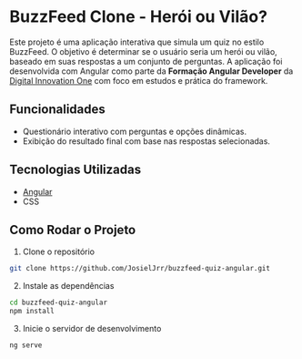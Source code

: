 # BuzzFeed Clone - Herói ou Vilão?

Este projeto é uma aplicação interativa que simula um quiz no estilo BuzzFeed. O objetivo é determinar se o usuário seria um herói ou vilão, baseado em suas respostas a um conjunto de perguntas. A aplicação foi desenvolvida com Angular como parte da **Formação Angular Developer** da [Digital Innovation One](https://www.dio.me/) com foco em estudos e prática do framework.

## Funcionalidades

- Questionário interativo com perguntas e opções dinâmicas.
- Exibição do resultado final com base nas respostas selecionadas.

## Tecnologias Utilizadas

- [Angular](https://angular.dev/)
- CSS

## Como Rodar o Projeto

1. Clone o repositório

```bash
git clone https://github.com/JosielJrr/buzzfeed-quiz-angular.git
```

2. Instale as dependências

```bash
cd buzzfeed-quiz-angular
npm install
```

3. Inicie o servidor de desenvolvimento

```bash
ng serve
```
